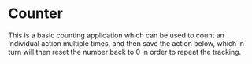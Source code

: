 # Counter

This is a basic counting application which can be used to count an individual action multiple times, and then save the action below, which in turn will then reset the number back to 0 in order to repeat the tracking.
